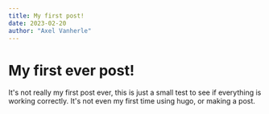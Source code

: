 ```yaml
---
title: My first post!
date: 2023-02-20
author: "Axel Vanherle"
---
```


# My first ever post!

It's not really my first post ever, this is just a small test to see if everything is working correctly. It's not even my first time using hugo, or making a post.
